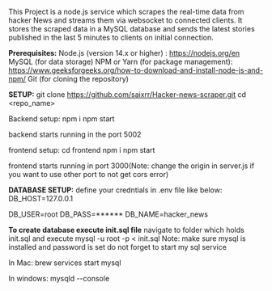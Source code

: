 This Project is a node.js service which scrapes the real-time data from hacker News and streams them via websocket to connected clients. 
It stores the scraped data in a MySQL database and sends the latest stories published in the last 5 minutes to clients on initial connection.

**Prerequisites:** 
Node.js (version 14.x or higher) : https://nodejs.org/en
MySQL (for data storage)
NPM or Yarn (for package management): https://www.geeksforgeeks.org/how-to-download-and-install-node-js-and-npm/
Git (for cloning the repository)


**SETUP:**
git clone https://github.com/saixrr/Hacker-news-scraper.git
cd <repo_name>

Backend setup:
npm i
npm start

backend starts running in the port 5002

frontend setup:
cd frontend
npm i
npm start

frontend starts running in port 3000(Note: change the origin in server.js if you want to use other port to not get cors error)


**DATABASE SETUP:**
define your credntials in .env file like below:
DB_HOST=127.0.0.1

DB_USER=root
DB_PASS=******
DB_NAME=hacker_news

**To create database execute init.sql file**
navigate to folder which holds init.sql and execute
mysql -u root -p < init.sql
Note: make sure mysql is installed and password is set 
do not forget to start my sql service 

In Mac:
brew services start mysql

In windows:
mysqld --console












